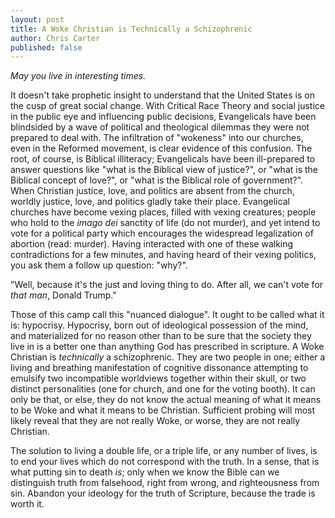 ```yaml
---
layout: post
title: A Woke Christian is Technically a Schizophrenic
author: Chris Carter
published: false
---
```


_May you live in interesting times._

It doesn't take prophetic insight to understand that the United States is on the cusp of great social change. With Critical Race Theory and social justice in the public eye and influencing public decisions, Evangelicals have been blindsided by a wave of political and theological dilemmas they were not prepared to deal with. The infiltration of "wokeness" into our churches, even in the Reformed movement, is clear evidence of this confusion. The root, of course, is Biblical illiteracy; Evangelicals have been ill-prepared to answer questions like "what is the Biblical view of justice?", or "what is the Biblical concept of love?", or "what is the Biblical role of government?". When Christian justice, love, and politics are absent from the church, worldly justice, love, and politics gladly take their place. Evangelical churches have become vexing places, filled with vexing creatures; people who hold to the _imago dei_ sanctity of life (do not murder), and yet intend to vote for a political party which encourages the widespread legalization of abortion (read: murder). Having interacted with one of these walking contradictions for a few minutes, and having heard of their vexing politics, you ask them a follow up question: "why?".

"Well, because it's the just and loving thing to do. After all, we can't vote for _that man_, Donald Trump."

Those of this camp call this "nuanced dialogue". It ought to be called what it is: hypocrisy. Hypocrisy, born out of ideological possession of the mind, and materialized for no reason other than to be sure that the society they live in is a better one than anything God has prescribed in scripture. A Woke Christian is _technically_ a schizophrenic. They are two people in one; either a living and breathing manifestation of cognitive dissonance attempting to emulsify two incompatible worldviews together within their skull, or two distinct personalities (one for church, and one for the voting booth). It can only be that, or else, they do not know the actual meaning of what it means to be Woke and what it means to be Christian. Sufficient probing will most likely reveal that they are not really Woke, or worse, they are not really Christian.

The solution to living a double life, or a triple life, or any number of lives, is to end your lives which do not correspond with the truth. In a sense, that is what putting sin to death _is_; only when we know the Bible can we distinguish truth from falsehood, right from wrong, and righteousness from sin. Abandon your ideology for the truth of Scripture, because the trade is worth it.
